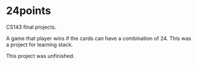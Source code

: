 # 24points
CS143 final projects. 

A game that player wins if the cards can have a combination of 24. This was a project for learning stack.

This project was unfinished.
